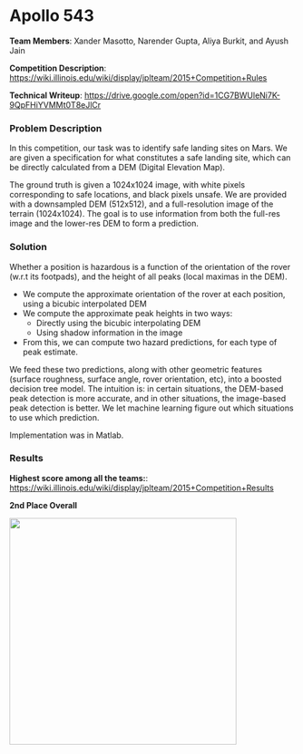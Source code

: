 # Apollo 543

**Team Members**: Xander Masotto, Narender Gupta, Aliya Burkit, and Ayush Jain

**Competition Description**: https://wiki.illinois.edu/wiki/display/jplteam/2015+Competition+Rules

**Technical Writeup**: https://drive.google.com/open?id=1CG7BWUleNi7K-9QpFHiYVMMt0T8eJlCr

### Problem Description

In this competition, our task was to identify safe landing sites on Mars. We are given a specification for what constitutes a safe landing site, which can be directly calculated from a DEM (Digital Elevation Map). 

The ground truth is given a 1024x1024 image, with white pixels corresponding to safe locations, and black pixels unsafe. We are provided with a downsampled DEM (512x512), and a full-resolution image of the terrain (1024x1024). The goal is to use information from both the full-res image and the lower-res DEM to form a prediction.

### Solution

Whether a position is hazardous is a function of the orientation of the rover (w.r.t its footpads), and the height of all peaks (local maximas in the DEM).
* We compute the approximate orientation of the rover at each position, using a bicubic interpolated DEM
* We compute the approximate peak heights in two ways:
  * Directly using the bicubic interpolating DEM
  * Using shadow information in the image
* From this, we can compute two hazard predictions, for each type of peak estimate.

We feed these two predictions, along with other geometric features (surface roughness, surface angle, rover orientation, etc), into a boosted decision tree model. The intuition is: in certain situations, the DEM-based peak detection is more accurate, and in other situations, the image-based peak detection is better. We let machine learning figure out which situations to use which prediction.

Implementation was in Matlab.

### Results

**Highest score among all the teams:**: https://wiki.illinois.edu/wiki/display/jplteam/2015+Competition+Results

**2nd Place Overall**

<img src="https://i.imgur.com/GOGkwKn.png" width="400"/>
